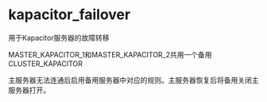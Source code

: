 # kapacitor_failover


用于Kapacitor服务器的故障转移

MASTER_KAPACITOR_1和MASTER_KAPACITOR_2共用一个备用CLUSTER_KAPACITOR

主服务器无法连通后启用备用服务器中对应的规则。主服务器恢复后将备用关闭主服务器打开。
